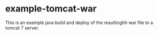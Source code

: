 # example-tomcat-war

This is an example java build and deploy of the resultinghh
war file to a tomcat 7 server.

